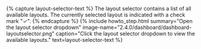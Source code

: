 {% capture layout-selector-text %}
The layout selector contains a list of all available layouts. The currently selected layout is indicated with a check mark "✓".
{% endcapture %}
{% include howto_step.html
summary="Open the layout selector dropdown"
image-name="2.4.0/dashboard/dashboard-layoutselector.png"
caption="Click the layout selector dropdown to view the available layouts."
text=layout-selector-text
%}
